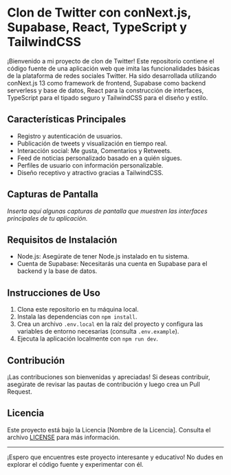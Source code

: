 # Clon de Twitter con conNext.js, Supabase, React, TypeScript y TailwindCSS

¡Bienvenido a mi proyecto de clon de Twitter! Este repositorio contiene el código fuente de una aplicación web que imita las funcionalidades básicas de la plataforma de redes sociales Twitter. Ha sido desarrollada utilizando conNext.js 13 como framework de frontend, Supabase como backend serverless y base de datos, React para la construcción de interfaces, TypeScript para el tipado seguro y TailwindCSS para el diseño y estilo.

## Características Principales

- Registro y autenticación de usuarios.
- Publicación de tweets y visualización en tiempo real.
- Interacción social: Me gusta, Comentarios y Retweets.
- Feed de noticias personalizado basado en a quién sigues.
- Perfiles de usuario con información personalizable.
- Diseño receptivo y atractivo gracias a TailwindCSS.

## Capturas de Pantalla

_Inserta aquí algunas capturas de pantalla que muestren las interfaces principales de tu aplicación._

## Requisitos de Instalación

- Node.js: Asegúrate de tener Node.js instalado en tu sistema.
- Cuenta de Supabase: Necesitarás una cuenta en Supabase para el backend y la base de datos.

## Instrucciones de Uso

1. Clona este repositorio en tu máquina local.
2. Instala las dependencias con `npm install`.
3. Crea un archivo `.env.local` en la raíz del proyecto y configura las variables de entorno necesarias (consulta `.env.example`).
4. Ejecuta la aplicación localmente con `npm run dev`.

## Contribución

¡Las contribuciones son bienvenidas y apreciadas! Si deseas contribuir, asegúrate de revisar las pautas de contribución y luego crea un Pull Request.

## Licencia

Este proyecto está bajo la Licencia [Nombre de la Licencia]. Consulta el archivo [LICENSE](LICENSE) para más información.

---

¡Espero que encuentres este proyecto interesante y educativo! No dudes en explorar el código fuente y experimentar con él.

